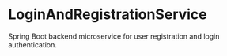# LoginAndRegistrationService
Spring Boot backend microservice for user registration and login authentication.
